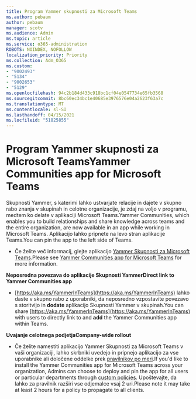```yaml
---
title: Program Yammer skupnosti za Microsoft Teams
ms.author: pebaum
author: pebaum
manager: scotv
ms.audience: Admin
ms.topic: article
ms.service: o365-administration
ROBOTS: NOINDEX, NOFOLLOW
localization_priority: Priority
ms.collection: Adm_O365
ms.custom:
- "9002493"
- "5134"
- "9002653"
- "5129"
ms.openlocfilehash: 94c2b184d433c918bc1cf04e0547734e65fb3568
ms.sourcegitcommit: 8bc60ec34bc1e40685e3976576e04a2623f63a7c
ms.translationtype: MT
ms.contentlocale: sl-SI
ms.lasthandoff: 04/15/2021
ms.locfileid: "51825855"
---
```

# <a name="yammer-communities-app-for-microsoft-teams"></a><span data-ttu-id="6251d-102">Program Yammer skupnosti za Microsoft Teams</span><span class="sxs-lookup"><span data-stu-id="6251d-102">Yammer Communities app for Microsoft Teams</span></span>

<span data-ttu-id="6251d-103">Skupnosti Yammer, s katerimi lahko ustvarjate relacije in dajete v skupno rabo znanja v skupinah in celotne organizacije, je zdaj na voljo v programu, medtem ko delate v aplikaciji Microsoft Teams.</span><span class="sxs-lookup"><span data-stu-id="6251d-103">Yammer Communities, which enables you to build relationships and share knowledge across teams and the entire organization, are now available in an app while working in Microsoft Teams.</span></span> <span data-ttu-id="6251d-104">Aplikacijo lahko pripnete na levo stran aplikacije Teams.</span><span class="sxs-lookup"><span data-stu-id="6251d-104">You can pin the app to the left side of Teams.</span></span> 

- <span data-ttu-id="6251d-105">Če želite več informacij, glejte aplikacijo [Yammer Skupnosti za Microsoft Teams](https://go.microsoft.com/fwlink/?linkid=2127757&clcid=0x409).</span><span class="sxs-lookup"><span data-stu-id="6251d-105">Please see [Yammer Communities app for Microsoft Teams](https://go.microsoft.com/fwlink/?linkid=2127757&clcid=0x409) for more information.</span></span>

<span data-ttu-id="6251d-106">**Neposredna povezava do aplikacije Skupnosti Yammer**</span><span class="sxs-lookup"><span data-stu-id="6251d-106">**Direct link to Yammer Communities app**</span></span>

- <span data-ttu-id="6251d-107">[https://aka.ms/YammerInTeams](https://aka.ms/YammerInTeams) lahko daste v skupno rabo z uporabniki, da neposredno vzpostavite povezavo s storitvijo in **dodate** aplikacijo Skupnosti Yammer v skupinah.</span><span class="sxs-lookup"><span data-stu-id="6251d-107">You can share [https://aka.ms/YammerInTeams](https://aka.ms/YammerInTeams) with users to directly link to and **add** the Yammer Communities app within Teams.</span></span>

<span data-ttu-id="6251d-108">**Uvajanje celotnega podjetja**</span><span class="sxs-lookup"><span data-stu-id="6251d-108">**Company-wide rollout**</span></span>

- <span data-ttu-id="6251d-109">Če želite namestiti aplikacijo Yammer Skupnosti za Microsoft Teams v vaši organizaciji, lahko skrbniki uvedejo in pripnejo aplikacijo za vse uporabnike ali določene oddelke prek [pravilnikov po meri](https://docs.microsoft.com/microsoftteams/manage-apps).</span><span class="sxs-lookup"><span data-stu-id="6251d-109">If you'd like to install the Yammer Communities app for Microsoft Teams across your organization, Admins can choose to deploy and pin the app for all users or particular departments through [custom policies](https://docs.microsoft.com/microsoftteams/manage-apps).</span></span> <span data-ttu-id="6251d-110">Upoštevajte, da lahko za pravilnik razširi vse odjemalce vsaj 2 uri.</span><span class="sxs-lookup"><span data-stu-id="6251d-110">Please note it may take at least 2 hours for a policy to propagate to all clients.</span></span>
